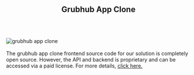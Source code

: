 <h2 style="text-align:center">Grubhub App Clone</h2><br/><br/>

![grubhub app clone](https://admin.ninjascode.com/wp-content/uploads/2025/repoImages/tiffanie/21.webp) <br/><br/>The grubhub app clone frontend source code for our solution is completely open source. However, the API and backend is proprietary and can be accessed via a paid license. For more details, <a href="https://enatega.com/?utm_source=github&utm_medium=repo&utm_campaign=tiffanie-grubhub-app-clone" target="_blank">click here.</a>
